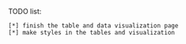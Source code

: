 TODO list:

    [*] finish the table and data visualization page
    [*] make styles in the tables and visualization